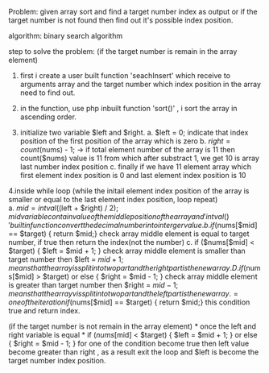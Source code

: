 Problem: given array sort and find a target number index as output or if the target number is not found then find out it's possible index position.

algorithm: binary search algorithm

step to solve the problem: (if the target number is remain in the array element)
 1. first i create  a  user built function 'seachInsert' which receive to arguments   array and the target number which index position in the array need to find out.
 2. in the function, use php inbuilt function 'sort()' , i sort the array in ascending order.
 
 3. initialize two variable $left and $right.
     a. $left = 0; indicate that index position of the first position of the array which is zero
     b. $right = count($nums) - 1;
        -> if total element number of the array is 11 then count($nums) value is 11 from which after substract 1, we get 10 is array last number index position
     c. finally if we have 11 element array which first element index position is 0 and last element index position is 10
    
 4.inside while loop (while the initail element index position of the array is smaller or equal to the last element index position, loop repeat)  
      a. $mid = intval(($left + $right) / 2); $mid variable contain value of the middle position of the array and 'intval()' builtin function convert the decimal number into interger value.
      b. if ($nums[$mid] == $target) { return $mid;}  check array middle element is equal to target number, if true then return the index(not the number) 
      c. if ($nums[$mid] < $target) { $left = $mid + 1; }  check array middle element is smaller than target number then  $left = $mid + 1;  means that the array is split into two part and the right part  is the new array. 
      D. if ($nums[$mid] > $target)  or else { $right = $mid - 1; }  check array middle element is greater than target number then  $right = $mid - 1;   means that the array v 
        is split into  two part and the left   part  is the new array.
      = one of the iteration  if ($nums[$mid] == $target) { return $mid;} this condition true and return index.

 (if the target number is not remain in the array element)
    * once the left and right variable is equal
    * if ($nums[$mid] < $target) { $left = $mid + 1; } or else { $right = $mid - 1; } for one of the  condition become true then left value become greater than right , as a result exit the loop and $left is become the   target number index position.
